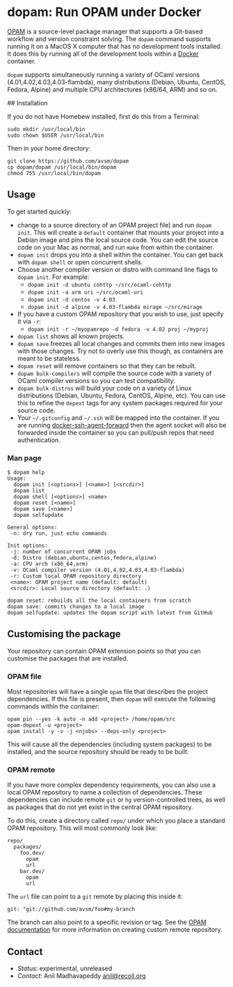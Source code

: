 dopam: Run OPAM under Docker
============================

[OPAM](https://opam.ocaml.org) is a source-level package manager that
supports a Git-based workflow and version constraint solving.  The `dopam`
command supports running it on a MacOS X computer that has no development
tools installed.  It does this by running all of the development tools
within a [Docker](http://docker.com) container.

`dopam` supports simultaneously running a variety of OCaml versions (4.01,4.02,4.03,4.03-flambda),
many distributions (Debian, Ubuntu, CentOS, Fedora, Alpine) and multiple CPU
architectures (x86/64, ARM) and so on.

## Installation

If you do not have Homebew installed, first do this from a Terminal:

    sudo mkdir /usr/local/bin
    sudo chown $USER /usr/local/bin

Then in your home directory:

    git clone https://github.com/avsm/dopam
    cp dopam/dopam /usr/local/bin/dopam
    chmod 755 /usr/local/bin/dopam

## Usage

To get started quickly:

- change to a source directory of an OPAM project
  file) and run `dopam init`.  This will create a `default` container that
  mounts your project into a Debian image and pins the local
  source code.  You can edit the source code on your Mac as normal, and
  run `make` from within the container.
- `dopam init` drops you into a shell within the container.
  You can get back with `dopam shell` or open concurrent shells.
- Choose another compiler version or distro with command line
  flags to `dopam init`.  For example:
    - `dopam init -d ubuntu cohttp ~/src/ocaml-cohttp`
    - `dopam init -a arm uri ~/src/ocaml-uri`
    - `dopam init -d centos -v 4.03`
    - `dopam init -d alpine -v 4.03-flambda mirage ~/src/mirage`
- If you have a custom OPAM repository that you wish to use,
  just specify it via `-r`:
    - `dopam init -r ~/myopamrepo -d fedora -v 4.02 proj ~/myproj`
- `dopam list` shows all known projects.
- `dopam save` freezes all local changes and commits them into 
  new images with those changes.  Try not to overly use this though,
  as containers are meant to be stateless.
- `dopam reset` will remove containers so that they can be rebuilt.
- `dopam bulk-compilers` will compile the source code with a variety
  of OCaml compiler versions so you can test compatibility.
- `dopam bulk-distros` will build your code on a variety of Linux
  distributions (Debian, Ubuntu, Fedora, CentOS, Alpine, etc).  You
  can use this to refine the `depext` tags for any system packages
  required for your source code.
- Your `~/.gitconfig` and `~/.ssh` will be mapped into the container.
  If you are running [docker-ssh-agent-forward](https://github.com/avsm/docker-ssh-agent-forward)
  then the agent socket will also be forwarded inside the container so you can
  pull/push repos that need authentication.

### Man page

```
$ dopam help
Usage:
  dopam init [<options>] [<name>] [<srcdir>]
  dopam list
  dopam shell [<options>] <name>
  dopam reset [<name>]
  dopam save [<name>]
  dopam selfupdate

General options:
 -n: dry run, just echo commands

Init options:
 -j: number of concurrent OPAM jobs
 -d: Distro (debian,ubuntu,centos,fedora,alpine)
 -a: CPU arch (x86_64,arm)
 -v: OCaml compiler version (4.01,4.02,4.03,4.03-flambda)
 -r: Custom local OPAM repository directory
 <name>: OPAM project name (default: default)
 <srcdir>: Local source directory (default: .)

dopam reset: rebuilds all the local containers from scratch
dopam save: commits changes to a local image
dopam selfupdate: updates the dopam script with latest from GitHub
```

## Customising the package

Your repository can contain OPAM extension points so that you
can customise the packages that are installed.

### OPAM file

Most repositories will have a single `opam` file that describes
the project dependencies.  If this file is present, then `dopam`
will execute the following commands within the container:

    opam pin --yes -k auto -n add <project> /home/opam/src
    opam-depext -u <project>
    opam install -y -v -j <njobs> --deps-only <project>

This will cause all the dependencies (including system packages)
to be installed, and the source repository should be ready to be
built.

### OPAM remote

If you have more complex dependency requirements, you can also use a local OPAM
repository to name a collection of dependencies.  These dependencies can
include remote `git` or `hg` version-controlled trees, as well as packages that
do not yet exist in the central OPAM repository.

To do this, create a directory called `repo/` under which you place a
standard OPAM repository.  This will most commonly look like:

    repo/
      packages/
        foo.dev/
          opam
          url
        bar.dev/
          opam
          url

The `url` file can point to a `git` remote by placing this inside it:

    git: "git://github.com/avsm/foo#my-branch

The branch can also point to a specific revision or tag.  See the
[OPAM documentation](https://github.com/ocaml/opam/wiki/Packaging) for
more information on creating custom remote repository.

## Contact

- *Status*: experimental, unreleased
- *Contact*: Anil Madhavapeddy <anil@recoil.org>

